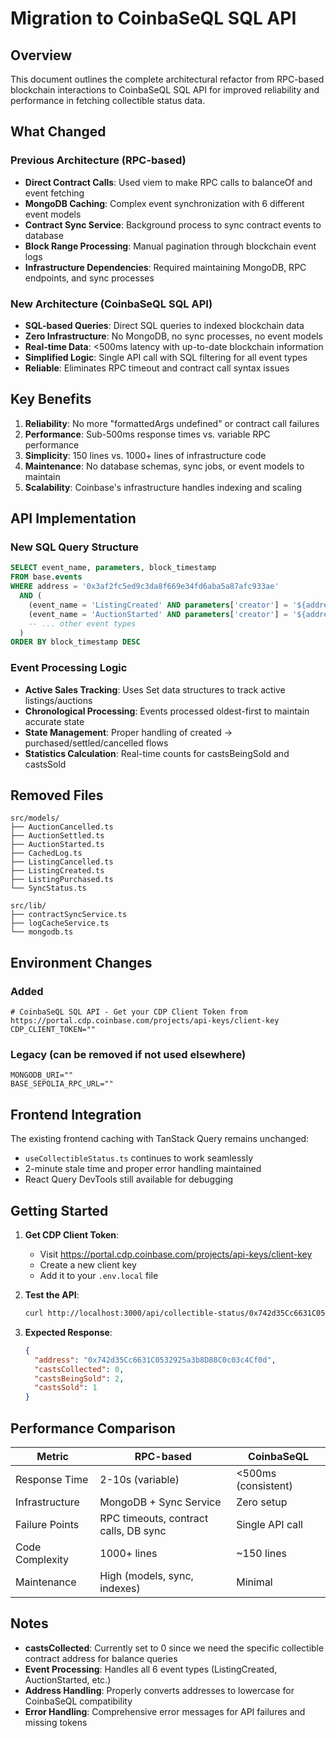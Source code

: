# Migration to CoinbaSeQL SQL API

## Overview

This document outlines the complete architectural refactor from RPC-based blockchain interactions to CoinbaSeQL SQL API for improved reliability and performance in fetching collectible status data.

## What Changed

### Previous Architecture (RPC-based)
- **Direct Contract Calls**: Used viem to make RPC calls to balanceOf and event fetching
- **MongoDB Caching**: Complex event synchronization with 6 different event models
- **Contract Sync Service**: Background process to sync contract events to database
- **Block Range Processing**: Manual pagination through blockchain event logs
- **Infrastructure Dependencies**: Required maintaining MongoDB, RPC endpoints, and sync processes

### New Architecture (CoinbaSeQL SQL API)
- **SQL-based Queries**: Direct SQL queries to indexed blockchain data
- **Zero Infrastructure**: No MongoDB, no sync processes, no event models
- **Real-time Data**: <500ms latency with up-to-date blockchain information
- **Simplified Logic**: Single API call with SQL filtering for all event types
- **Reliable**: Eliminates RPC timeout and contract call syntax issues

## Key Benefits

1. **Reliability**: No more "formattedArgs undefined" or contract call failures
2. **Performance**: Sub-500ms response times vs. variable RPC performance
3. **Simplicity**: 150 lines vs. 1000+ lines of infrastructure code
4. **Maintenance**: No database schemas, sync jobs, or event models to maintain
5. **Scalability**: Coinbase's infrastructure handles indexing and scaling

## API Implementation

### New SQL Query Structure
```sql
SELECT event_name, parameters, block_timestamp
FROM base.events
WHERE address = '0x3af2fc5ed9c3da8f669e34fd6aba5a87afc933ae'
  AND (
    (event_name = 'ListingCreated' AND parameters['creator'] = '${address}') OR
    (event_name = 'AuctionStarted' AND parameters['creator'] = '${address}') OR
    -- ... other event types
  )
ORDER BY block_timestamp DESC
```

### Event Processing Logic
- **Active Sales Tracking**: Uses Set data structures to track active listings/auctions
- **Chronological Processing**: Events processed oldest-first to maintain accurate state
- **State Management**: Proper handling of created → purchased/settled/cancelled flows
- **Statistics Calculation**: Real-time counts for castsBeingSold and castsSold

## Removed Files

```
src/models/
├── AuctionCancelled.ts
├── AuctionSettled.ts
├── AuctionStarted.ts
├── CachedLog.ts
├── ListingCancelled.ts
├── ListingCreated.ts
├── ListingPurchased.ts
└── SyncStatus.ts

src/lib/
├── contractSyncService.ts
├── logCacheService.ts
└── mongodb.ts
```

## Environment Changes

### Added
```env
# CoinbaSeQL SQL API - Get your CDP Client Token from https://portal.cdp.coinbase.com/projects/api-keys/client-key
CDP_CLIENT_TOKEN=""
```

### Legacy (can be removed if not used elsewhere)
```env
MONGODB_URI=""
BASE_SEPOLIA_RPC_URL=""
```

## Frontend Integration

The existing frontend caching with TanStack Query remains unchanged:
- `useCollectibleStatus.ts` continues to work seamlessly
- 2-minute stale time and proper error handling maintained
- React Query DevTools still available for debugging

## Getting Started

1. **Get CDP Client Token**:
   - Visit https://portal.cdp.coinbase.com/projects/api-keys/client-key
   - Create a new client key
   - Add it to your `.env.local` file

2. **Test the API**:
   ```bash
   curl http://localhost:3000/api/collectible-status/0x742d35Cc6631C0532925a3b8D88C0c03c4Cf0d
   ```

3. **Expected Response**:
   ```json
   {
     "address": "0x742d35Cc6631C0532925a3b8D88C0c03c4Cf0d",
     "castsCollected": 0,
     "castsBeingSold": 2,
     "castsSold": 1
   }
   ```

## Performance Comparison

| Metric | RPC-based | CoinbaSeQL |
|--------|-----------|------------|
| Response Time | 2-10s (variable) | <500ms (consistent) |
| Infrastructure | MongoDB + Sync Service | Zero setup |
| Failure Points | RPC timeouts, contract calls, DB sync | Single API call |
| Code Complexity | 1000+ lines | ~150 lines |
| Maintenance | High (models, sync, indexes) | Minimal |

## Notes

- **castsCollected**: Currently set to 0 since we need the specific collectible contract address for balance queries
- **Event Processing**: Handles all 6 event types (ListingCreated, AuctionStarted, etc.)
- **Address Handling**: Properly converts addresses to lowercase for CoinbaSeQL compatibility
- **Error Handling**: Comprehensive error messages for API failures and missing tokens